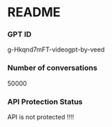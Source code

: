 # README
### GPT ID
 g-Hkqnd7mFT-videogpt-by-veed
### Number of conversations
 50000
### API Protection Status
API is not protected !!!!

